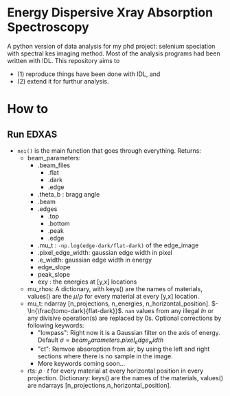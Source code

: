 # Energy Dispersive Xray Absorption Spectroscopy
A python version of data analysis for my phd project: selenium speciation with spectral kes imaging method.
Most of the analysis programs had been written with IDL. This repository aims to 
- (1) reproduce things have been done with IDL, and 
- (2) extend it for furthur analysis.

# How to
## Run EDXAS
- `nei()` is the main function that goes through everything.
Returns:
    - beam_parameters:
        - .beam_files
            - .flat
            - .dark
            - .edge
        - .theta_b : bragg angle
        - .beam
        - .edges
            - .top
            - .bottom
            - .peak
            - .edge
        - .mu_t : `-np.log(edge-dark/flat-dark)` of the edge_image
        - .pixel_edge_width: gaussian edge width in pixel
        - .e_width: gaussian edge width in energy
        - edge_slope
        - peak_slope
        - exy : the energies at [y,x] locations
    - mu_rhos: A dictionary, with keys() are the names of materials, values() are the $\mu/\rho$ for every material at every [y,x] location.
    - mu_t: ndarray [n_projections, n_energies, n_horizontal_position]. $-\ln{\frac{tomo-dark}{flat-dark}}$. `nan` values from any illegal $ln$ or any divisive operation(s) are replaced by 0s. Optional corrections by following keywords:
        - "lowpass": Right now it is a Gaussian filter on the axis of energy. Default $\sigma = beam_parameters.pixel_edge_width$
        - "ct": Remvoe absoroption from air, by using the left and right sections where there is no sample in the image.
        - More keywords coming soon... 
    - rts: $\rho\cdot t$ for every material at every horizontal position in every projection. Dictionary: keys() are the names of the materials, values() are ndarrays [n_projections,n_horizontal_position].
    

